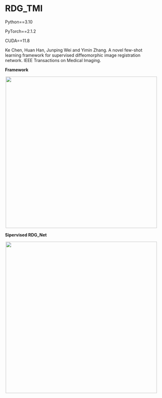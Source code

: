 # RDG_TMI
Python==3.10

PyTorch==2.1.2

CUDA==11.8

Ke Chen, Huan Han, Junping Wei and Yimin Zhang. A novel few-shot learning framework for supervised diffeomorphic image registration network. IEEE Transactions on Medical Imaging.


__Framework__

<div align="center">
  <img src="https://github.com/user-attachments/assets/e6998821-c586-4e62-b0cb-54e0cfc4abba" width="500" />
</div>

__Sipervised RDG_Net__

<div align="center">
  <img src="https://github.com/user-attachments/assets/86693155-a8d8-4d86-bcba-4034eb88da81" width="500" />
</div>

